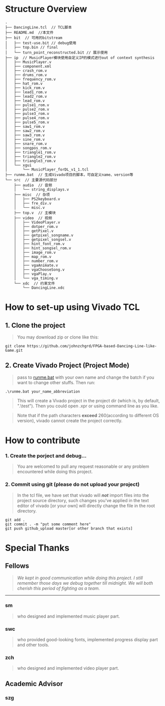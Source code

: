 # Structure Overview 
```
.    
├── DancingLine.tcl  // TCL脚本  
├── README.md  //本文件  
├── bit  // 可用的bitstream    
│   ├── test-use.bit // debug使用   
│   ├── top.bin // final  
│   └── turn_point_reconstructed.bit // 展示使用    
├── ip  // MusicPlayer模块使用自定义IP的模式进行out of context synthesis    
│   ├── MusicPlayer.v    
│   ├── component.xml      
│   ├── crash_rom.v        
│   ├── drums_rom.v        
│   ├── frequency_rom.v    
│   ├── hat_rom.v          
│   ├── kick_rom.v         
│   ├── lead1_rom.v        
│   ├── lead2_rom.v        
│   ├── lead_rom.v         
│   ├── pulse1_rom.v      
│   ├── pulse2_rom.v       
│   ├── pulse3_rom.v    
│   ├── pulse4_rom.v    
│   ├── pulse5_rom.v    
│   ├── saw1_rom.v    
│   ├── saw2_rom.v    
│   ├── saw3_rom.v    
│   ├── sine_rom.v    
│   ├── snare_rom.v    
│   ├── songpos_rom.v    
│   ├── triangle1_rom.v    
│   ├── triangle2_rom.v    
│   ├── triangle3_rom.v    
│   └── xgui    
│       └── MusicPlayer_forDL_v1_1.tcl    
├── runme.bat  // 生成Vivado项目的脚本，可自定义name、version等  
└── src  // 主要源代码部分  
    ├── audio  // 音频  
    │   └── string_displays.v    
    ├── misc  // 杂项  
    │   ├── PS2keyboard.v    
    │   ├── fre_div.v    
    │   └── misc.v    
    ├── top.v  // 主模块  
    ├── video  // 视频  
    │   ├── VideoPlayer.v    
    │   ├── dotper_rom.v    
    │   ├── getPixel.v    
    │   ├── getpixel_songname.v    
    │   ├── getpixel_songsel.v    
    │   ├── hint_font_rom.v    
    │   ├── hint_songsel_rom.v    
    │   ├── image_rom.v    
    │   ├── map_rom.v    
    │   ├── number_rom.v    
    │   ├── vgaAnimate.v    
    │   ├── vgaChooseSong.v      
    │   ├── vgaPlay.v       
    │   └── vga_timing.v    
    └── xdc  // 约束文件  
        └── DancingLine.xdc  
```
# How to set-up using Vivado TCL
## 1. Clone the project
>You may download zip or clone like this:
```
git clone https://github.com/johnzchgrd/FPGA-based-Dancing-Line-like-Game.git
```
## 2. Create Vivado Project (Project Mode)

>pass to [runme.bat]([./runme.bat](https://github.com/johnzchgrd/FPGA-based-Dancing-Line-like-Game/blob/master/runme.bat)) with your own name and change the batch if you want to change other stuffs.
Then run:
```
.\runme.bat your_name_abbreviation
```
>This will create a Vivado project in the project dir (which is, by default, ".\test"). Then you could open .xpr or using command line as you like.

>Note that if the path characters __exceed__ 260(according to different OS version), vivado cannot create the project correctly.

# How to contribute
### 1. Create the porject and debug...
>You are welcomed to pull any request reasonable or any problem encountered while doing this project.
### 2. Commit using git (please do not upload your project)
>In the tcl file, we have set that vivado will ___not___ import files into the project source directory, such changes you've applied in the text editor of vivado [or your own] will directly change the file in the root directory.
```
git add . 
git commit . -m "put some comment here"
git push github_upload master[or other branch that exists]
```

# Special Thanks

## Fellows
>_We kept in good communication while doing this project. I still remember those days we debug together till midnight. We will both cherish this period of fighting as a team._
---
### sm
>who designed and implemented music player part.
### swc
>who provided good-looking fonts, implemented progress display part and other tools.
### zch
>who designed and implemented video player part.
## Academic Advisor
### szg
